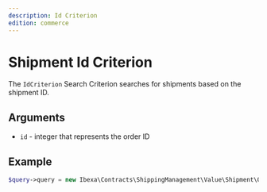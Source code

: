 ```yaml
---
description: Id Criterion
edition: commerce
---
```


# Shipment Id Criterion

The `IdCriterion` Search Criterion searches for shipments based on the shipment ID.

## Arguments

- `id` - integer that represents the order ID

## Example

``` php
$query->query = new Ibexa\Contracts\ShippingManagement\Value\Shipment\Query\Criterion\IdCriterion(2);
```
